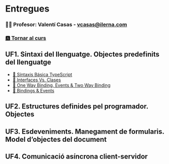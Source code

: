 # Entregues
### 👨‍🏫 Profesor: Valentí Casas - vcasas@ilerna.com
### [🅰️ Tornar al curs](https://github.com/aiuoki/DAW-2/tree/Desenvolupament-web-en-entorn-client)

## UF1. Sintaxi del llenguatge. Objectes predefinits del llenguatge
 - [📝 Síntaxis Básica TypeScript](https://github.com/aiuoki/DAW-2/tree/Desenvolupament-web-en-entorn-client/Desenvolupament%20web%20en%20entorn%20client/M%C3%B3dulos/UF1.%20Sintaxi%20del%20llenguatge.%20Objectes%20predefinits%20del%20llenguatge/S%C3%ADntaxis%20B%C3%A1sica%20TypeScript/Entrega)
 - [📝 Interfaces Vs. Clases](https://github.com/aiuoki/DAW-2/tree/Desenvolupament-web-en-entorn-client/Desenvolupament%20web%20en%20entorn%20client/M%C3%B3dulos/UF1.%20Sintaxi%20del%20llenguatge.%20Objectes%20predefinits%20del%20llenguatge/Interfaces%20Vs.%20Clases/Entrega)
 - [📝 One Way Binding, Events & Two Way Binding](https://github.com/aiuoki/DAW-2/tree/Desenvolupament-web-en-entorn-client/Desenvolupament%20web%20en%20entorn%20client/M%C3%B3dulos/UF1.%20Sintaxi%20del%20llenguatge.%20Objectes%20predefinits%20del%20llenguatge/One%20Way%20Binding%2C%20Events%20%26%20Two%20Way%20Binding/Entrega)
 - [📝 Bindings & Events](https://github.com/aiuoki/DAW-2/tree/Desenvolupament-web-en-entorn-client/Desenvolupament%20web%20en%20entorn%20client/M%C3%B3dulos/UF1.%20Sintaxi%20del%20llenguatge.%20Objectes%20predefinits%20del%20llenguatge/Bindings%20%26%20Events/Entrega)

## UF2. Estructures definides pel programador. Objectes

## UF3. Esdeveniments. Manegament de formularis. Model d’objectes del document

## UF4. Comunicació asíncrona client-servidor

